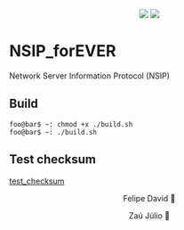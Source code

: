 <div align="center" >
  <img src="https://img.shields.io/badge/C-00599C?style=for-the-badge&logo=c&logoColor=white" />
  <img src="https://img.shields.io/badge/Shell_Script-121011?style=for-the-badge&logo=gnu-bash&logoColor=white" />
</div>

# NSIP_forEVER
 Network Server Information Protocol (NSIP)

## Build

```
foo@bar$ ~: chmod +x ./build.sh
foo@bar$ ~: ./build.sh
```

## Test checksum

[test_checksum](src/client.c)

<footer align="center">
	<p>Felipe David 🐶</p>
	<p>Zaú Júlio 🦄</p>
</footer>
